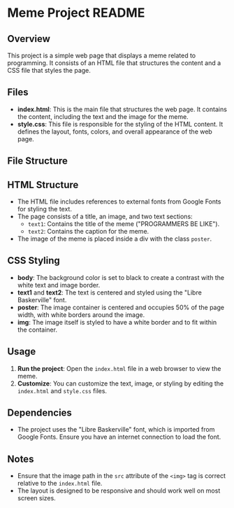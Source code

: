 # Meme Project README

## Overview
This project is a simple web page that displays a meme related to programming. It consists of an HTML file that structures the content and a CSS file that styles the page.

## Files
- **index.html**: This is the main file that structures the web page. It contains the content, including the text and the image for the meme.
- **style.css**: This file is responsible for the styling of the HTML content. It defines the layout, fonts, colors, and overall appearance of the web page.

## File Structure


## HTML Structure
- The HTML file includes references to external fonts from Google Fonts for styling the text.
- The page consists of a title, an image, and two text sections:
  - `text1`: Contains the title of the meme ("PROGRAMMERS BE LIKE").
  - `text2`: Contains the caption for the meme.
- The image of the meme is placed inside a div with the class `poster`.

## CSS Styling
- **body**: The background color is set to black to create a contrast with the white text and image border.
- **text1** and **text2**: The text is centered and styled using the "Libre Baskerville" font.
- **poster**: The image container is centered and occupies 50% of the page width, with white borders around the image.
- **img**: The image itself is styled to have a white border and to fit within the container.

## Usage
1. **Run the project**: Open the `index.html` file in a web browser to view the meme.
2. **Customize**: You can customize the text, image, or styling by editing the `index.html` and `style.css` files.

## Dependencies
- The project uses the "Libre Baskerville" font, which is imported from Google Fonts. Ensure you have an internet connection to load the font.

## Notes
- Ensure that the image path in the `src` attribute of the `<img>` tag is correct relative to the `index.html` file.
- The layout is designed to be responsive and should work well on most screen sizes.
